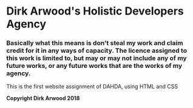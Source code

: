 <h1><strong>Dirk Arwood's Holistic Developers Agency</strong></h1>

<h3><strong>Basically what this means is don't steal my work and claim credit for it in any ways of capacity. The licence assigned to this work is limited to, but may or may not include any of my future works, or any future works that are the works of my agency.</strong></h3>

This is the first website assignment of DAHDA, using HTML and CSS

<strong>Copyright Dirk Arwood 2018</strong>

